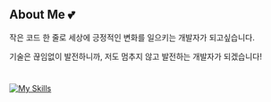 ## About Me 💕
작은 코드 한 줄로 세상에 긍정적인 변화를 일으키는 개발자가 되고싶습니다.

기술은 끊임없이 발전하니까, 저도 멈추지 않고 발전하는 개발자가 되겠습니다!

#

[![My Skills](https://skillicons.dev/icons?i=html,css,js,ts,java,c,python)](https://skillicons.dev)
